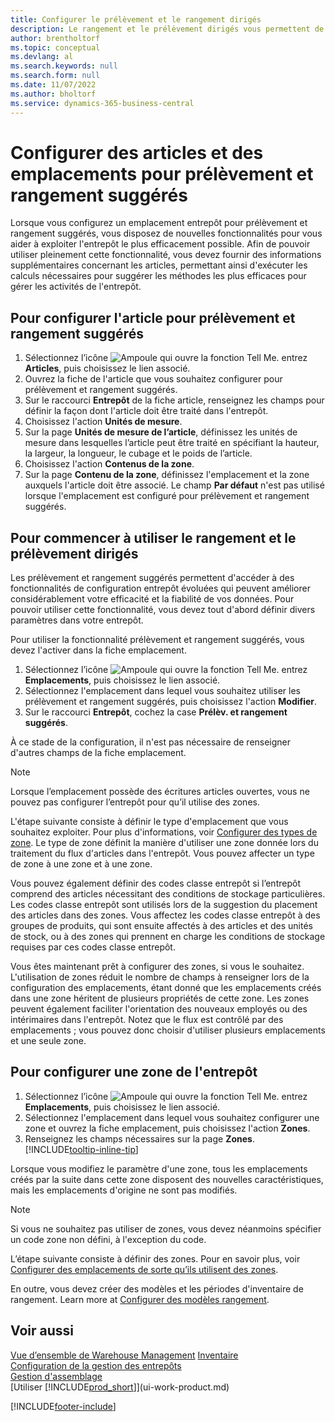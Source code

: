 ```yaml
---
title: Configurer le prélèvement et le rangement dirigés
description: Le rangement et le prélèvement dirigés vous permettent de gérer efficacement votre entrepôt.
author: brentholtorf
ms.topic: conceptual
ms.devlang: al
ms.search.keywords: null
ms.search.form: null
ms.date: 11/07/2022
ms.author: bholtorf
ms.service: dynamics-365-business-central
---
```

# Configurer des articles et des emplacements pour prélèvement et rangement suggérés

Lorsque vous configurez un emplacement entrepôt pour prélèvement et rangement suggérés, vous disposez de nouvelles fonctionnalités pour vous aider à exploiter l'entrepôt le plus efficacement possible. Afin de pouvoir utiliser pleinement cette fonctionnalité, vous devez fournir des informations supplémentaires concernant les articles, permettant ainsi d'exécuter les calculs nécessaires pour suggérer les méthodes les plus efficaces pour gérer les activités de l'entrepôt. 

## Pour configurer l'article pour prélèvement et rangement suggérés  

1. Sélectionnez l’icône ![Ampoule qui ouvre la fonction Tell Me.](media/ui-search/search_small.png "Dites-moi ce que vous voulez faire") entrez **Articles**, puis choisissez le lien associé.  
2. Ouvrez la fiche de l'article que vous souhaitez configurer pour prélèvement et rangement suggérés.
3. Sur le raccourci **Entrepôt** de la fiche article, renseignez les champs pour définir la façon dont l'article doit être traité dans l'entrepôt.  
4. Choisissez l'action **Unités de mesure**.
5. Sur la page **Unités de mesure de l’article**, définissez les unités de mesure dans lesquelles l’article peut être traité en spécifiant la hauteur, la largeur, la longueur, le cubage et le poids de l’article.
6. Choisissez l'action **Contenus de la zone**.
7. Sur la page **Contenu de la zone**, définissez l'emplacement et la zone auxquels l'article doit être associé. Le champ **Par défaut** n'est pas utilisé lorsque l'emplacement est configuré pour prélèvement et rangement suggérés.  

## Pour commencer à utiliser le rangement et le prélèvement dirigés

Les prélèvement et rangement suggérés permettent d'accéder à des fonctionnalités de configuration entrepôt évoluées qui peuvent améliorer considérablement votre efficacité et la fiabilité de vos données. Pour pouvoir utiliser cette fonctionnalité, vous devez tout d'abord définir divers paramètres dans votre entrepôt.  

Pour utiliser la fonctionnalité prélèvement et rangement suggérés, vous devez l'activer dans la fiche emplacement.

1. Sélectionnez l’icône ![Ampoule qui ouvre la fonction Tell Me.](media/ui-search/search_small.png "Dites-moi ce que vous voulez faire") entrez **Emplacements**, puis choisissez le lien associé.  
2. Sélectionnez l'emplacement dans lequel vous souhaitez utiliser les prélèvement et rangement suggérés, puis choisissez l'action **Modifier**.  
3. Sur le raccourci **Entrepôt**, cochez la case **Prélèv. et rangement suggérés**.  

À ce stade de la configuration, il n'est pas nécessaire de renseigner d'autres champs de la fiche emplacement.  

> [!NOTE]  
> Lorsque l’emplacement possède des écritures articles ouvertes, vous ne pouvez pas configurer l’entrepôt pour qu’il utilise des zones.  

L'étape suivante consiste à définir le type d'emplacement que vous souhaitez exploiter. Pour plus d'informations, voir [Configurer des types de zone](warehouse-how-to-set-up-bin-types.md). Le type de zone définit la manière d'utiliser une zone donnée lors du traitement du flux d'articles dans l'entrepôt. Vous pouvez affecter un type de zone à une zone et à une zone.  

Vous pouvez également définir des codes classe entrepôt si l’entrepôt comprend des articles nécessitant des conditions de stockage particulières. Les codes classe entrepôt sont utilisés lors de la suggestion du placement des articles dans des zones. Vous affectez les codes classe entrepôt à des groupes de produits, qui sont ensuite affectés à des articles et des unités de stock, ou à des zones qui prennent en charge les conditions de stockage requises par ces codes classe entrepôt.  

Vous êtes maintenant prêt à configurer des zones, si vous le souhaitez. L'utilisation de zones réduit le nombre de champs à renseigner lors de la configuration des emplacements, étant donné que les emplacements créés dans une zone héritent de plusieurs propriétés de cette zone. Les zones peuvent également faciliter l'orientation des nouveaux employés ou des intérimaires dans l'entrepôt. Notez que le flux est contrôlé par des emplacements ; vous pouvez donc choisir d'utiliser plusieurs emplacements et une seule zone.  

## Pour configurer une zone de l'entrepôt  

1. Sélectionnez l’icône ![Ampoule qui ouvre la fonction Tell Me.](media/ui-search/search_small.png "Dites-moi ce que vous voulez faire") entrez **Emplacements**, puis choisissez le lien associé.  
2. Sélectionnez l'emplacement dans lequel vous souhaitez configurer une zone et ouvrez la fiche emplacement, puis choisissez l'action **Zones**.  
3. Renseignez les champs nécessaires sur la page **Zones**. [!INCLUDE[tooltip-inline-tip](includes/tooltip-inline-tip_md.md)]  

Lorsque vous modifiez le paramètre d'une zone, tous les emplacements créés par la suite dans cette zone disposent des nouvelles caractéristiques, mais les emplacements d'origine ne sont pas modifiés.  

> [!NOTE]  
> Si vous ne souhaitez pas utiliser de zones, vous devez néanmoins spécifier un code zone non défini, à l'exception du code.  

L’étape suivante consiste à définir des zones. Pour en savoir plus, voir [Configurer des emplacements de sorte qu’ils utilisent des zones](warehouse-how-to-set-up-locations-to-use-bins.md).  

En outre, vous devez créer des modèles et les périodes d'inventaire de rangement. Learn more at [Configurer des modèles rangement](warehouse-how-to-set-up-put-away-templates.md).  

## Voir aussi  

[Vue d’ensemble de Warehouse Management](design-details-warehouse-management.md)
[Inventaire](inventory-manage-inventory.md)  
[Configuration de la gestion des entrepôts](warehouse-setup-warehouse.md)     
[Gestion d'assemblage](assembly-assemble-items.md)    
[Utiliser [!INCLUDE[prod_short](includes/prod_short.md)]](ui-work-product.md)  


[!INCLUDE[footer-include](includes/footer-banner.md)]